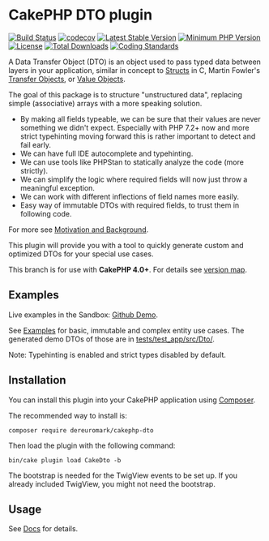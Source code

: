 # CakePHP DTO plugin

[![Build Status](https://api.travis-ci.com/dereuromark/cakephp-dto.svg?branch=cake4)](https://api.travis-ci.com/dereuromark/cakephp-dto)
[![codecov](https://img.shields.io/codecov/c/github/dereuromark/cakephp-dto/master.svg)](https://codecov.io/gh/dereuromark/cakephp-dto)
[![Latest Stable Version](https://poser.pugx.org/dereuromark/cakephp-dto/v/stable.svg)](https://packagist.org/packages/dereuromark/cakephp-dto)
[![Minimum PHP Version](http://img.shields.io/badge/php-%3E%3D%207.2-8892BF.svg)](https://php.net/)
[![License](https://poser.pugx.org/dereuromark/cakephp-dto/license.svg)](https://packagist.org/packages/dereuromark/cakephp-dto)
[![Total Downloads](https://poser.pugx.org/dereuromark/cakephp-dto/d/total.svg)](https://packagist.org/packages/dereuromark/cakephp-dto)
[![Coding Standards](https://img.shields.io/badge/cs-PSR--2--R-yellow.svg)](https://github.com/php-fig-rectified/fig-rectified-standards)

A Data Transfer Object (DTO) is an object used to pass typed data between layers in your application, similar in 
concept to [Structs](https://en.wikipedia.org/wiki/Struct_(C_programming_language)) in C, Martin Fowler's [Transfer
 Objects](http://martinfowler.com/eaaCatalog/dataTransferObject.html), or [Value Objects](https://en.wikipedia.org/wiki/Value_object).

The goal of this package is to structure "unstructured data", replacing simple (associative) arrays with a more speaking solution.

- By making all fields typeable, we can be sure that their values are never something we didn't expect. 
Especially with PHP 7.2+ now and more strict typehinting moving forward this is rather important to detect and fail early.
- We can have full IDE autocomplete and typehinting.
- We can use tools like PHPStan to statically analyze the code (more strictly).
- We can simplify the logic where required fields will now just throw a meaningful exception.
- We can work with different inflections of field names more easily.
- Easy way of immutable DTOs with required fields, to trust them in following code.

For more see [Motivation and Background](/docs/Motivation.md).

This plugin will provide you with a tool to quickly generate custom and optimized DTOs for your special use cases.

This branch is for use with **CakePHP 4.0+**. For details see [version map](https://github.com/dereuromark/cakephp-dto/wiki#cakephp-version-map).

## Examples

Live examples in the Sandbox: [Github Demo](https://sandbox.dereuromark.de/sandbox/dto-examples/github).

See [Examples](docs/Examples.md) for basic, immutable and complex entity use cases.
The generated demo DTOs of those are in [tests/test_app/src/Dto/](tests/test_app/src/Dto/). 

Note: Typehinting is enabled and strict types disabled by default.

## Installation

You can install this plugin into your CakePHP application using [Composer](https://getcomposer.org/).

The recommended way to install is:

```
composer require dereuromark/cakephp-dto
```

Then load the plugin with the following command:
```
bin/cake plugin load CakeDto -b
```
The bootstrap is needed for the TwigView events to be set up. If you already included TwigView, you might not need the bootstrap.


## Usage

See [Docs](/docs) for details.
